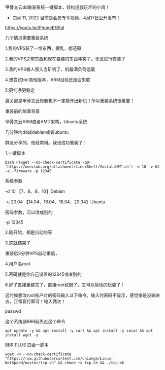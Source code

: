 甲骨文云dd重装系统一键脚本，轻松拯救玩坏的小鸡！
- 四月 11, 2022
目前是会员专享视频，4月17日公开发布！

https://youtu.be/FhuneE1BfaI














几个情况需要重装系统

1.我的VPS装了一堆东西，很乱，想还原

2.我的VPS之前东西和现在要装的东西冲突了。无法进行安装了

3.我的VPS被人侵入当矿机了，机器满负荷运载

4.想尝试bbr其他版本，ARM目前还是会失联

5.更纯净更稳定

最关键是甲骨文云你删机不一定能开出新机！所以重装系统很重要！





重装前的故事背景

甲骨文云ARM或者AMD架构，Ubuntu系统

几分钟内dd成debian或者ubuntu

群友分享的，他经常用。我也成功重装了！





1.一键脚本

```
bash <(wget --no-check-certificate -qO- 'https://moeclub.org/attachment/LinuxShell/InstallNET.sh') -d 10 -v 64 -a -firmware -p 12345
```



系统参数

-d 10  【7、8、9、10】Debian

-u 20.04  【14.04、16.04、18.04、20.04】Ubuntu



密码参数，可以改成别的

-p 12345





2.刚开始，都是自动的等


















3.这就结束了


















重装后3分钟VPS自动重启，



4.用户名root





5.密码就是你自己设置的12345或者别的








6.好了直接重装完了，直接root权限了，又可以愉快的玩耍了！










这时候想改root账户对的密码输入以下命令，输入时密码不显示，感觉像是没输进去，正常盲打即可！输入两次！

passwd




这个系统装BBR前先走这个命令

```
apt update -y && apt install -y curl && apt install -y socat && apt install wget -y
```



BBR PLUS 四合一脚本

```
wget -N --no-check-certificate "https://raw.githubusercontent.com/chiakge/Linux-NetSpeed/master/tcp.sh" && chmod +x tcp.sh && ./tcp.sh
```
